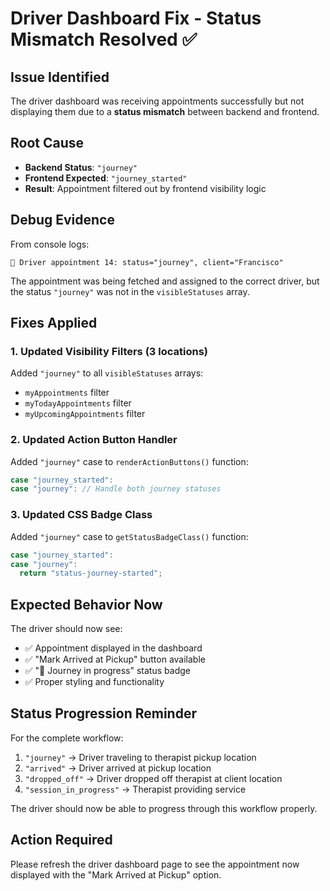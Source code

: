 # Driver Dashboard Fix - Status Mismatch Resolved ✅

## Issue Identified

The driver dashboard was receiving appointments successfully but not displaying them due to a **status mismatch** between backend and frontend.

## Root Cause

- **Backend Status**: `"journey"`
- **Frontend Expected**: `"journey_started"`
- **Result**: Appointment filtered out by frontend visibility logic

## Debug Evidence

From console logs:

```
🚗 Driver appointment 14: status="journey", client="Francisco"
```

The appointment was being fetched and assigned to the correct driver, but the status `"journey"` was not in the `visibleStatuses` array.

## Fixes Applied

### 1. Updated Visibility Filters (3 locations)

Added `"journey"` to all `visibleStatuses` arrays:

- `myAppointments` filter
- `myTodayAppointments` filter
- `myUpcomingAppointments` filter

### 2. Updated Action Button Handler

Added `"journey"` case to `renderActionButtons()` function:

```javascript
case "journey_started":
case "journey": // Handle both journey statuses
```

### 3. Updated CSS Badge Class

Added `"journey"` case to `getStatusBadgeClass()` function:

```javascript
case "journey_started":
case "journey":
  return "status-journey-started";
```

## Expected Behavior Now

The driver should now see:

- ✅ Appointment displayed in the dashboard
- ✅ "Mark Arrived at Pickup" button available
- ✅ "🚗 Journey in progress" status badge
- ✅ Proper styling and functionality

## Status Progression Reminder

For the complete workflow:

1. `"journey"` → Driver traveling to therapist pickup location
2. `"arrived"` → Driver arrived at pickup location
3. `"dropped_off"` → Driver dropped off therapist at client location
4. `"session_in_progress"` → Therapist providing service

The driver should now be able to progress through this workflow properly.

## Action Required

Please refresh the driver dashboard page to see the appointment now displayed with the "Mark Arrived at Pickup" option.
